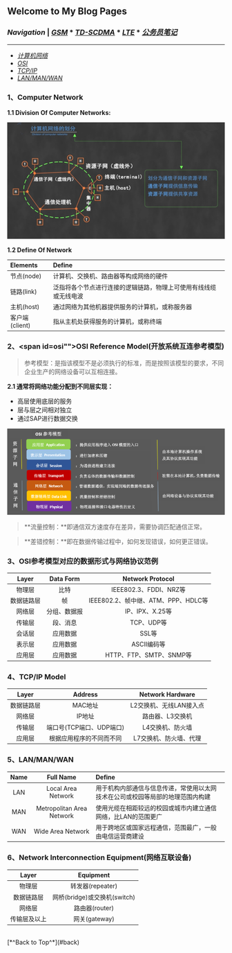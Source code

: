 ## <span id="back">Welcome to My Blog Pages</span>

### *Navigation* | [*GSM*](https://sheldonjie.github.io/GSM.github.io/) * [*TD-SCDMA*](https://sheldonjie.github.io/WCDMA.github.io/) * [*LTE*](https://sheldonjie.github.io/LTE.github.io/) * [*公务员笔记*](https://sheldonjie.github.io/molijun.github.io/)

*****

- [*计算机网络*](#network)
- [*OSI*](#osi)
- [*TCP/IP*](#ip)
- [*LAN/MAN/WAN*](#lan)

### **1、<span id="network">Computer Network</span>**
**1.1 Division Of Computer Networks:**

![division](https://github.com/sheldonjie/picture.github.io/blob/master/division.png?raw=true)

**1.2 Define Of Network**

|Elements|Define|
|:----|:----|
|节点(node)|计算机、交换机、路由器等构成网络的硬件|
|链路(link)|泛指将各个节点进行连接的逻辑链路，物理上可使用有线线缆或无线电波|
|主机(host)|通过网络为其他机器提供服务的计算机，或称服务器|
|客户端(client)|指从主机处获得服务的计算机，或称终端|

### **2、<span id=osi"">OSI Reference Model(开放系统互连参考模型)</span>**

> 参考模型：是指该模型不是必须执行的标准，而是按照该模型的要求，不同企业生产的网络设备可以互相连接。

**2.1 通常将网络功能分配到不同层实现：**

- 高层使用底层的服务
- 层与层之间相对独立
- 通过SAP进行数据交换

![OSI](https://github.com/sheldonjie/picture.github.io/blob/master/OSI.png?raw=true)



> **流量控制：**即通信双方速度存在差异，需要协调匹配通信正常。<br />

> **差错控制：**即在数据传输过程中，如何发现错误，如何更正错误。

### **3、OSI参考模型对应的数据形式与网络协议范例** ###

|Layer|Data Form|Network Protocol|
|:----:|:----:|:----:|
|物理层|比特|IEEE802.3、FDDI、NRZ等|
|数据链路层|帧|IEEE802.2、帧中继、ATM、PPP、HDLC等|
|网络层|分组、数据报|IP、IPX、X.25等|
|传输层|段、消息|TCP、UDP等|
|会话层|应用数据|SSL等|
|表示层|应用数据|ASCII编码等|
|应用层|应用数据|HTTP、FTP、SMTP、SNMP等|

### **4、<span id="ip">TCP/IP Model</span>** ###

|Layer|Address|Network Hardware|
|:----:|:----:|:----:|
|数据链路层|MAC地址|L2交换机、无线LAN接入点|
|网络层|IP地址|路由器、L3交换机|
|传输层|端口号(TCP端口、UDP端口)|L4交换机、防火墙|
|应用层|根据应用程序的不同而不同|L7交换机、防火墙、代理|

### **5、<span id="lan">LAN/MAN/WAN</span>** ###

|Name|Full Name|Define|
|:----:|:----:|:----|
|LAN|Local Area Network|用于机构内部通信与信息传递，常使用以太网技术在公司或校园等局部的地理范围内构建|
|MAN|Metropolitan Area Network|使用光缆在相距较远的校园或城市内建立通信网络，比LAN的范围更广|
|WAN|Wide Area Network|用于跨地区或国家远程通信，范围最广，一般由电信运营商建设|

### **6、Network Interconnection Equipment(网络互联设备)** ###

|Layer|Equipment|
|:----:|:----:|
|物理层|转发器(repeater)|
|数据链路层|网桥(bridge)或交换机(switch)|
|网络层|路由器(router)|
|传输层及以上|网关(gateway)|

<br>
[*^Back to Top^*](#back)
